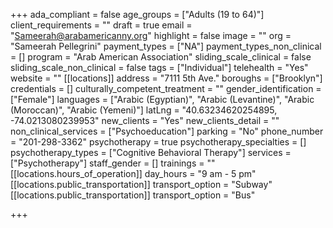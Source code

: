 +++
ada_compliant = false
age_groups = ["Adults (19 to 64)"]
client_requirements = ""
draft = true
email = "Sameerah@arabamericanny.org"
highlight = false
image = ""
org = "Sameerah Pellegrini"
payment_types = ["NA"]
payment_types_non_clinical = []
program = "Arab American Association"
sliding_scale_clinical = false
sliding_scale_non_clinical = false
tags = ["Individual"]
telehealth = "Yes"
website = ""
[[locations]]
address = "7111 5th Ave."
boroughs = ["Brooklyn"]
credentials = []
culturally_competent_treatment = ""
gender_identification = ["Female"]
languages = ["Arabic (Egyptian)", "Arabic (Levantine)", "Arabic (Moroccan)", "Arabic (Yemeni)"]
latLng = "40.63234620254895, -74.0213080239953"
new_clients = "Yes"
new_clients_detail = ""
non_clinical_services = ["Psychoeducation"]
parking = "No"
phone_number = "201-298-3362"
psychotherapy = true
psychotherapy_specialties = []
psychotherapy_types = ["Cognitive Behavioral Therapy"]
services = ["Psychotherapy"]
staff_gender = []
trainings = ""
[[locations.hours_of_operation]]
day_hours = "9 am - 5 pm"
[[locations.public_transportation]]
transport_option = "Subway"
[[locations.public_transportation]]
transport_option = "Bus"

+++
